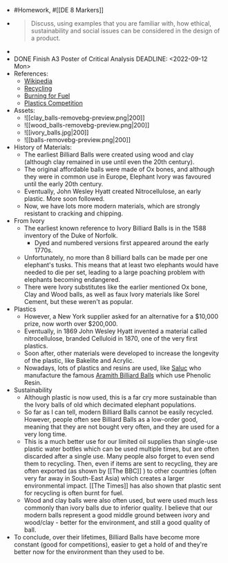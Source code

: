 - #Homework, #[[DE 8 Markers]]
- > Discuss, using examples that you are familiar with, how ethical, sustainability and social issues can be considered in the design of a product.
-
- DONE Finish A3 Poster of Critical Analysis
  DEADLINE: <2022-09-12 Mon>
- References:
	- [Wikipedia](https://en.wikipedia.org/wiki/Billiard_ball)
	- [Recycling](https://www.bbc.co.uk/news/science-environment-49827945)
	- [Burning for Fuel](https://www.thetimes.co.uk/article/thousands-of-tonnes-of-plastic-recycling-are-secretly-burnt-for-fuel-t6qsfdvj5)
	- [Plastics Competition](https://youtu.be/rHxxLYzJ8Sw?t=50)
- Assets:
	- ![[clay_balls-removebg-preview.png|200]]
	- ![[wood_balls-removebg-preview.png|200]]
	- ![[ivory_balls.jpg|200]]
	- ![[balls-removebg-preview.png|200]]
- History of Materials:
	- The earliest Billiard Balls were created using wood and clay (although clay remained in use until even the 20th century).
	- The original affordable balls were made of Ox bones, and although they were in common use in Europe, Elephant Ivory was favoured until the early 20th century.
	- Eventually, John Wesley Hyatt created Nitrocellulose, an early plastic. More soon followed.
	- Now, we have lots more modern materials, which are strongly resistant to cracking and chipping.
- From Ivory
	- The earliest known reference to Ivory Billiard Balls is in the 1588 inventory of the Duke of Norfolk.
		- Dyed and numbered versions first appeared around the early 1770s.
	- Unfortunately, no more than 8 billiard balls can be made per one elephant's tusks. This means that at least two elephants would have needed to die per set, leading to a large poaching problem with elephants becoming endangered.
	- There were Ivory substitutes like the earlier mentioned Ox bone, Clay and Wood balls, as well as faux Ivory materials like Sorel Cement, but these weren't as popular.
- Plastics
	- However, a New York supplier asked for an alternative for a $10,000 prize, now worth over $200,000.
	- Eventually, in 1869 John Wesley Hyatt invented a material called nitrocellulose, branded Celluloid in 1870, one of the very first plastics.
	- Soon after, other materials were developed to increase the longevity of the plastic, like Bakelite and Acrylic.
	- Nowadays, lots of plastics and resins are used, like [Saluc](https://www.saluc.com/index.html) who manufacture the famous [Aramith Billiard Balls](https://www.aramith.com/) which use Phenolic Resin.
- Sustainability
	- Although plastic is now used, this is a far cry more sustainable than the Ivory balls of old which decimated elephant populations.
	- So far as I can tell, modern Billiard Balls cannot be easily recycled. However, people often see Billiard Balls as a low-order good, meaning that they are not bought very often, and they are used for a very long time.
	- This is a much better use for our limited oil supplies than single-use plastic water bottles which can be used multiple times, but are often discarded after a single use. Many people also forget to even send them to recycling. Then, even if items are sent to recycling, they are often exported (as shown by [[The BBC]] ) to other countries (often very far away in South-East Asia) which creates a larger environmental impact. [[The Times]] has also shown that plastic sent for recycling is often burnt for fuel.
	- Wood and clay balls were also often used, but were used much less commonly than ivory balls due to inferior quality. I believe that our modern balls represent a good middle ground between ivory and wood/clay - better for the environment, and still a good quality of ball.
- To conclude, over their lifetimes, Billiard Balls have become more constant (good for competitions), easier to get a hold of and they're better now for the environment than they used to be.